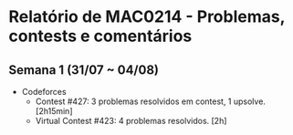 # Relatório de MAC0214 - Problemas, contests e comentários

## Semana 1 (31/07 ~ 04/08)
- Codeforces
	- Contest #427: 3 problemas resolvidos em contest, 1 upsolve. [2h15min]
	- Virtual Contest #423: 4 problemas resolvidos. [2h] 